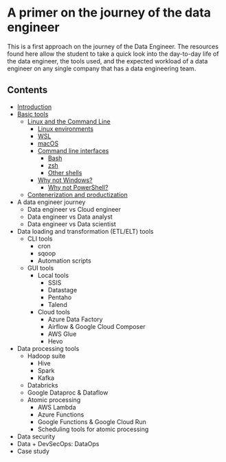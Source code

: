 # A primer on the journey of the data engineer
This is a first approach on the journey of the Data Engineer. The resources found here allow the student to take a quick look into the day-to-day life of the data engineer, the tools used, and the expected workload of a data engineer on any single company that has a data engineering team.

## Contents
* [Introduction](intro/intro_to_de.md)
* [Basic tools](basic_tools/)
    * [Linux and the Command Line](basic_tools/linux.md)
        * [Linux environments](basic_tools/linux.md#linux-environments)
        * [WSL](basic_tools/linux.md#wsl)
        * [macOS](basic_tools/linux.md#macos)
        * [Command line interfaces](basic_tools/linux.md#command-line-interfaces)
            * [Bash](basic_tools/linux.md#bash)
            * [zsh](basic_tools/linux.md#zsh)
            * [Other shells](basic_tools/linux.md#other-shells)
        * [Why not Windows?](basic_tools/why_not_win.md)
            * [Why not PowerShell?](basic_tools/why_not_win.md#why-not-powershell)
    * [Contenerization and productization](basic_tools/docker.md)
* A data engineer journey
    * Data engineer vs Cloud engineer
    * Data engineer vs Data analyst
    * Data engineer vs Data scientist
* Data loading and transformation (ETL/ELT) tools
    * CLI tools
        * cron
        * sqoop
        * Automation scripts
    * GUI tools
        * Local tools
            * SSIS
            * Datastage
            * Pentaho
            * Talend
        * Cloud tools
            * Azure Data Factory
            * Airflow & Google Cloud Composer
            * AWS Glue
            * Hevo
* Data processing tools
    * Hadoop suite
        * Hive
        * Spark
        * Kafka
    * Databricks
    * Google Dataproc & Dataflow
    * Atomic processing
        * AWS Lambda
        * Azure Functions
        * Google Functions & Google Cloud Run
        * Scheduling tools for atomic processing
* Data security
* Data + DevSecOps: DataOps
* Case study